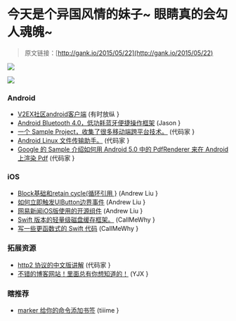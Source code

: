# 今天是个异国风情的妹子~ 眼睛真的会勾人魂魄~

> 原文链接：[http://gank.io/2015/05/22](http://gank.io/2015/05/22)

![](http://ww1.sinaimg.cn/large/7a8aed7bgw1escs1cl4f5j20qo0jsn3m.jpg)

![](http://ww4.sinaimg.cn/large/610dc034jw1escwt8cjxvj20d807hq3j.jpg)

### Android

* [V2EX社区android客户端](http://git.oschina.net/greatyao/v2ex) (有时放纵 }
* [Android Bluetooth 4.0，低功耗蓝牙便捷操作框架](https://github.com/litesuits/android) (Jason }
* [一个 Sample Project，收集了很多移动端跨平台技术。](https://github.com/libmx3/mx3) (代码家 }
* [Android Linux 文件传输助手。](https://github.com/whoozle/android) (代码家 }
* [Google 的 Sample 介绍如何用 Android 5.0 中的 PdfRenderer 来在 Android 上渲染 Pdf](https://github.com/googlesamples/android) (代码家 }

### iOS

* [Block基础和retain cycle(循环引用 }](http://www.jianshu.com/p/0e3fdaca15e9) (Andrew Liu }
* [如何立即触发UIButton边界事件](http://feihu.me/blog/2015/trigger) (Andrew Liu }
* [网易新闻iOS版使用的开源组件](http://m.163.com/special/newsclient/ios_libraries.html) (Andrew Liu }
* [Swift 版本的轻量级磁盘缓存框架。](https://github.com/aschuch/AwesomeCache) (CallMeWhy }
* [写一些更函数式的 Swift 代码](http://tech.null.org/item/201505120259_towards_more_functio?utm_campaign=This%2BWeek%2Bin%2BSwift&amp) (CallMeWhy }

### 拓展资源

* [http2 协议的中文版讲解](https://github.com/ye11ow/http2) (代码家 }
* [不错的博客网站！里面总有你想知道的！](http://blog.fens.me/) (YJX }

### 瞎推荐

* [marker 给你的命令添加书签](https://github.com/pindexis/marker) (tiiime }

